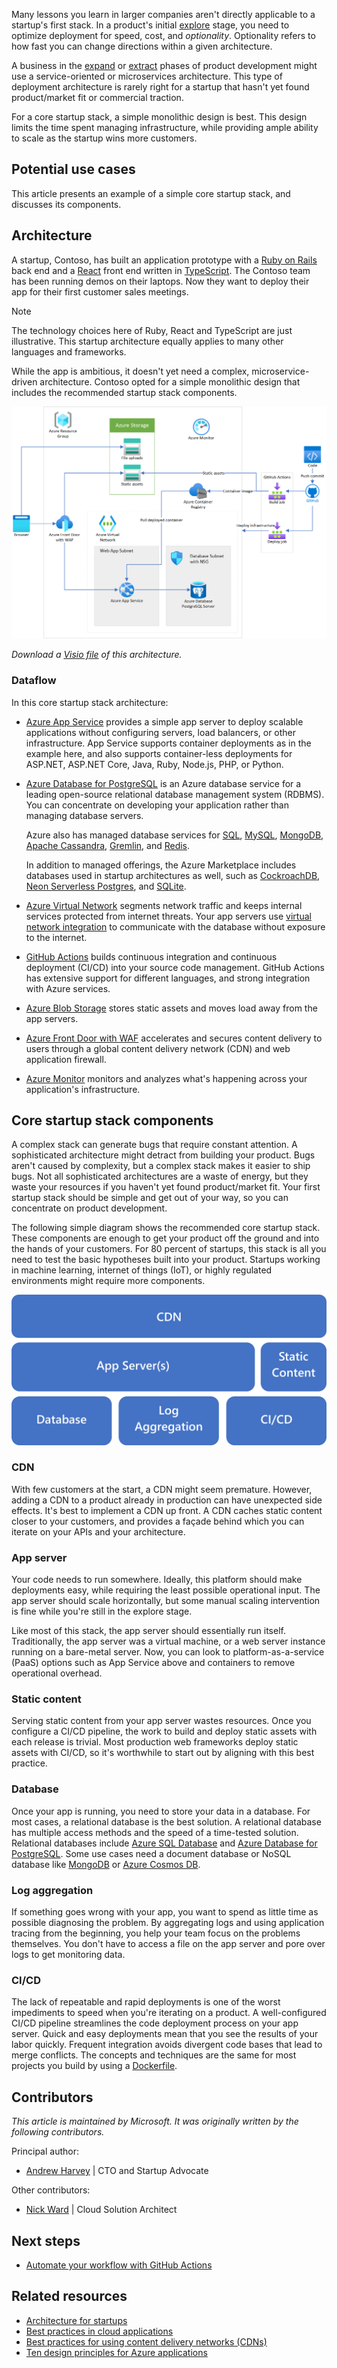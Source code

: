 Many lessons you learn in larger companies aren't directly applicable to a startup's first stack. In a product's initial [explore](../../guide/startups/startup-architecture.md#explore) stage, you need to optimize deployment for speed, cost, and *optionality*. Optionality refers to how fast you can change directions within a given architecture.

A business in the [expand](../../guide/startups/startup-architecture.md#expand) or [extract](../../guide/startups/startup-architecture.md#extract) phases of product development might use a service-oriented or microservices architecture. This type of deployment architecture is rarely right for a startup that hasn't yet found product/market fit or commercial traction.

For a core startup stack, a simple monolithic design is best. This design limits the time spent managing infrastructure, while providing ample ability to scale as the startup wins more customers.

## Potential use cases

This article presents an example of a simple core startup stack, and discusses its components.

## Architecture

A startup, Contoso, has built an application prototype with a [Ruby on Rails](https://rubyonrails.org) back end and a [React](https://reactjs.org) front end written in [TypeScript](https://www.typescriptlang.org). The Contoso team has been running demos on their laptops. Now they want to deploy their app for their first customer sales meetings.

> [!NOTE]
> The technology choices here of Ruby, React and TypeScript are just illustrative.  This startup architecture equally applies to many other languages and frameworks.

While the app is ambitious, it doesn't yet need a complex, microservice-driven architecture. Contoso opted for a simple monolithic design that includes the recommended startup stack components.

![Diagram that shows the core startup stack architecture Contoso used to deploy their application.](images/startup-stack-architecture.png)

*Download a [Visio file](https://archcenter.blob.core.windows.net/cdn/Startup%20Stack%20Architecture.vsdx) of this architecture.*

### Dataflow

In this core startup stack architecture:

- [Azure App Service](/azure/app-service/overview) provides a simple app server to deploy scalable applications without configuring servers, load balancers, or other infrastructure.  App Service supports container deployments as in the example here, and also supports container-less deployments for ASP.NET, ASP.NET Core, Java, Ruby, Node.js, PHP, or Python.

- [Azure Database for PostgreSQL](/azure/postgresql/overview) is an Azure database service for a leading open-source relational database management system (RDBMS). You can concentrate on developing your application rather than managing database servers.

  Azure also has managed database services for [SQL](/azure/azure-sql/database/sql-database-paas-overview), [MySQL](/azure/mysql/overview), [MongoDB](https://www.mongodb.com/mongodb-on-azure), [Apache Cassandra](/azure/cosmos-db/cassandra/introduction), [Gremlin](/azure/cosmos-db/gremlin/introduction), and [Redis](/azure/azure-cache-for-redis/cache-overview).

  In addition to managed offerings, the Azure Marketplace includes databases used in startup architectures as well, such as [CockroachDB](https://azuremarketplace.microsoft.com/marketplace/apps/cockroachlabs1586448087626.cockroachdb-azure), [Neon Serverless Postgres](https://azuremarketplace.microsoft.com/marketplace/apps/neon1722366567200.neon_serverless_postgres_azure_prod), and [SQLite](https://azuremarketplace.microsoft.com/marketplace/apps/cloud-infrastructure-services.sqlite-ubuntu).

- [Azure Virtual Network](/azure/well-architected/service-guides/virtual-network) segments network traffic and keeps internal services protected from internet threats. Your app servers use [virtual network integration](/azure/app-service/web-sites-integrate-with-vnet) to communicate with the database without exposure to the internet.
- [GitHub Actions](https://docs.github.com/actions) builds continuous integration and continuous deployment (CI/CD) into your source code management. GitHub Actions has extensive support for different languages, and strong integration with Azure services.
- [Azure Blob Storage](/azure/storage/blobs/storage-blobs-overview) stores static assets and moves load away from the app servers.
- [Azure Front Door with WAF](/azure/frontdoor/front-door-overview) accelerates and secures content delivery to users through a global content delivery network (CDN) and web application firewall.
- [Azure Monitor](/azure/azure-monitor/overview) monitors and analyzes what's happening across your application's infrastructure.

## Core startup stack components

A complex stack can generate bugs that require constant attention. A sophisticated architecture might detract from building your product. Bugs aren't caused by complexity, but a complex stack makes it easier to ship bugs. Not all sophisticated architectures are a waste of energy, but they waste your resources if you haven't yet found product/market fit. Your first startup stack should be simple and get out of your way, so you can concentrate on product development.

The following simple diagram shows the recommended core startup stack. These components are enough to get your product off the ground and into the hands of your customers. For 80 percent of startups, this stack is all you need to test the basic hypotheses built into your product. Startups working in machine learning, internet of things (IoT), or highly regulated environments might require more components.

![A block diagram that shows a core startup stack.](images/startup-stack.png)

### CDN

With few customers at the start, a CDN might seem premature. However, adding a CDN to a product already in production can have unexpected side effects. It's best to implement a CDN up front. A CDN caches static content closer to your customers, and provides a façade behind which you can iterate on your APIs and your architecture.

### App server

Your code needs to run somewhere. Ideally, this platform should make deployments easy, while requiring the least possible operational input. The app server should scale horizontally, but some manual scaling intervention is fine while you're still in the explore stage.

Like most of this stack, the app server should essentially run itself. Traditionally, the app server was a virtual machine, or a web server instance running on a bare-metal server. Now, you can look to platform-as-a-service (PaaS) options such as App Service above and containers to remove operational overhead.

### Static content

Serving static content from your app server wastes resources. Once you configure a CI/CD pipeline, the work to build and deploy static assets with each release is trivial. Most production web frameworks deploy static assets with CI/CD, so it's worthwhile to start out by aligning with this best practice.

### Database

Once your app is running, you need to store your data in a database. For most cases, a relational database is the best solution. A relational database has multiple access methods and the speed of a time-tested solution. Relational databases include [Azure SQL Database](/azure/well-architected/service-guides/azure-sql-database-well-architected-framework) and [Azure Database for PostgreSQL](/azure/well-architected/service-guides/postgresql). Some use cases need a document database or NoSQL database like [MongoDB](https://www.mongodb.com/mongodb-on-azure) or [Azure Cosmos DB](/azure/well-architected/service-guides/cosmos-db).

### Log aggregation

If something goes wrong with your app, you want to spend as little time as possible diagnosing the problem. By aggregating logs and using application tracing from the beginning, you help your team focus on the problems themselves. You don't have to access a file on the app server and pore over logs to get monitoring data.

### CI/CD

The lack of repeatable and rapid deployments is one of the worst impediments to speed when you're iterating on a product. A well-configured CI/CD pipeline streamlines the code deployment process on your app server. Quick and easy deployments mean that you see the results of your labor quickly. Frequent integration avoids divergent code bases that lead to merge conflicts.  The concepts and techniques are the same for most projects you build by using a [Dockerfile](https://docs.docker.com/engine/reference/builder).

## Contributors

*This article is maintained by Microsoft. It was originally written by the following contributors.*

Principal author:

- [Andrew Harvey](https://www.linkedin.com/in/andrewharvey) | CTO and Startup Advocate

Other contributors:

- [Nick Ward](https://www.linkedin.com/in/nickward13) | Cloud Solution Architect

## Next steps

- [Automate your workflow with GitHub Actions](/training/paths/automate-workflow-github-actions)

## Related resources

- [Architecture for startups](../../guide/startups/startup-architecture.md)
- [Best practices in cloud applications](../../best-practices/index-best-practices.md)
- [Best practices for using content delivery networks (CDNs)](../../best-practices/cdn.yml)
- [Ten design principles for Azure applications](../../guide/design-principles/index.md)

